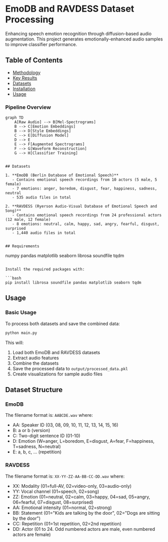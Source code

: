 # EmoDB and RAVDESS Dataset Processing
Enhancing speech emotion recognition through diffusion-based audio augmentation. This project generates emotionally-enhanced audio samples to improve classifier performance.

## Table of Contents
- [Methodology](#methodology)
- [Key Results](#key-results)
- [Datasets](#datasets)
- [Installation](#installation)
- [Usage](#usage)

### Pipeline Overview
```mermaid
graph TD
    A[Raw Audio] --> B[Mel-Spectrograms]
    B --> C[Emotion Embeddings]
    B --> D[Style Embeddings]
    C --> E[Diffusion Model]
    D --> E
    E --> F[Augmented Spectrograms]
    F --> G[Waveform Reconstruction]
    G --> H[Classifier Training]


## Datasets

1. **EmoDB (Berlin Database of Emotional Speech)**
   - Contains emotional speech recordings from 10 actors (5 male, 5 female)
   - 7 emotions: anger, boredom, disgust, fear, happiness, sadness, neutral
   - 535 audio files in total

2. **RAVDESS (Ryerson Audio-Visual Database of Emotional Speech and Song)**
   - Contains emotional speech recordings from 24 professional actors (12 male, 12 female)
   - 8 emotions: neutral, calm, happy, sad, angry, fearful, disgust, surprised
   - 1,440 audio files in total


## Requirements

```
numpy
pandas
matplotlib
seaborn
librosa
soundfile
tqdm
```

Install the required packages with:

```bash
pip install librosa soundfile pandas matplotlib seaborn tqdm
```

## Usage

### Basic Usage

To process both datasets and save the combined data:

```bash
python main.py
```

This will:
1. Load both EmoDB and RAVDESS datasets
2. Extract audio features
3. Combine the datasets
4. Save the processed data to `output/processed_data.pkl`
5. Create visualizations for sample audio files

## Dataset Structure

### EmoDB

The filename format is: `AABCDE.wav` where:
- AA: Speaker ID (03, 08, 09, 10, 11, 12, 13, 14, 15, 16)
- B: a or b (version)
- C: Two-digit sentence ID (01-10)
- D: Emotion (W=anger, L=boredom, E=disgust, A=fear, F=happiness, T=sadness, N=neutral)
- E: a, b, c, ... (repetition)

### RAVDESS

The filename format is: `XX-YY-ZZ-AA-BB-CC-DD.wav` where:
- XX: Modality (01=full-AV, 02=video-only, 03=audio-only)
- YY: Vocal channel (01=speech, 02=song)
- ZZ: Emotion (01=neutral, 02=calm, 03=happy, 04=sad, 05=angry, 06=fearful, 07=disgust, 08=surprised)
- AA: Emotional intensity (01=normal, 02=strong)
- BB: Statement (01="Kids are talking by the door", 02="Dogs are sitting by the door")
- CC: Repetition (01=1st repetition, 02=2nd repetition)
- DD: Actor (01 to 24. Odd numbered actors are male, even numbered actors are female)
